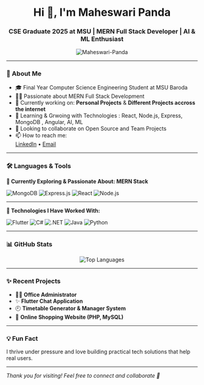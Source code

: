 <h1 align="center">Hi 👋, I'm Maheswari Panda</h1>
<h3 align="center">CSE Graduate 2025 at MSU | MERN Full Stack Developer | AI & ML Enthusiast </h3>

<p align="center">
  <img src="https://komarev.com/ghpvc/?username=Maheswari-Panda&label=Profile%20views&color=0e75b6&style=flat" alt="Maheswari-Panda" />
</p>

---

### 🚀 About Me

- 🎓 Final Year Computer Science Engineering Student at MSU Baroda  
- 👩‍💻 Passionate about MERN Full Stack Development  
- 🔭 Currently working on: **Personal Projects** & **Different Projects accross the internet**  
- 🌱 Learning & Grwoing with Technologies : React, Node.js, Express, MongoDB , Angular, AI, ML
- 👯 Looking to collaborate on Open Source and Team Projects  
- 📫 How to reach me:  
  [LinkedIn](https://www.linkedin.com/in/maheswari-panda-155837219/) • [Email](mailto:maheswaripanda20112004@gmail.com)

---

### 🛠️ Languages & Tools


**🌟 Currently Exploring & Passionate About: MERN Stack**

![MongoDB](https://img.shields.io/badge/-MongoDB-47A248?style=flat&logo=mongodb&logoColor=white)
![Express.js](https://img.shields.io/badge/-Express.js-000000?style=flat&logo=express&logoColor=white)
![React](https://img.shields.io/badge/-React-61DAFB?style=flat&logo=react&logoColor=black)
![Node.js](https://img.shields.io/badge/-Node.js-339933?style=flat&logo=nodedotjs&logoColor=white)

---

**💼 Technologies I Have Worked With:**

![Flutter](https://img.shields.io/badge/-Flutter-02569B?style=flat&logo=flutter&logoColor=white)
![C#](https://img.shields.io/badge/-C%23-239120?style=flat&logo=c-sharp&logoColor=white)
![.NET](https://img.shields.io/badge/-.NET-512BD4?style=flat&logo=dotnet&logoColor=white)
![Java](https://img.shields.io/badge/-Java-007396?style=flat&logo=java&logoColor=white)
![Python](https://img.shields.io/badge/-Python-3776AB?style=flat&logo=python&logoColor=white)

---

### 📊 GitHub Stats

<p align="center">
  <img src="https://github-readme-stats.vercel.app/api/top-langs/?username=Maheswari-Panda&layout=compact&theme=radical" alt="Top Languages" />
</p>

---

### ✨ Recent Projects
- 👩‍💻 **Office Administrator**
- ✨ **Flutter Chat Application**
- 🕘 **Timetable Generator & Manager System** 
- 🛒 **Online Shopping Website (PHP, MySQL)**  

---

### 💡 Fun Fact
I thrive under pressure and love building practical tech solutions that help real users.

---

*Thank you for visiting! Feel free to connect and collaborate 🤝*
